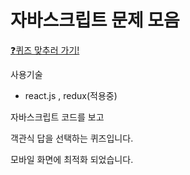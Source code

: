 # 자바스크립트 문제 모음

[:question:퀴즈 맞추러 가기!](https://junh-k.github.io/react-js-question/)

사용기술

* react.js , redux(적용중)


자바스크립트 코드를 보고

객관식 답을 선택하는 퀴즈입니다.

모바일 화면에 최적화 되었습니다.




